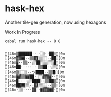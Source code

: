 # hask-hex

Another tile-gen generation, now using hexagons

Work In Progress

    cabal run hask-hex -- 8 8


    [46m▒██████····░░··██░[0m
    [46m▓▓▓▓··▒▒▓▓░░░░··██[0m
    [46m▓··▒▒··░░██░░░░░░█[0m
    [46m██········▒▒██··░░[0m
    [46m▒░░░░··ツ████··▒▒█[0m
    [46m▓▓▒▒▓▓██··░░▓▓▓▓··[0m
    [46m█····░░████··▒▒██▒[0m
    [46m██▓▓░░··▓▓░░░░··▒▒[0m
    [46m·░░····▓▓··▓▓▓▓▓▓·[0m
